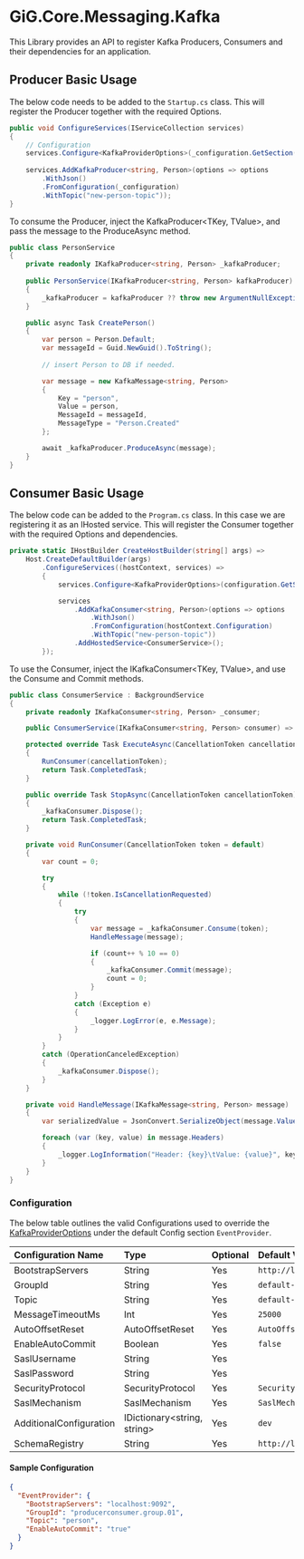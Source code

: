 ﻿# GiG.Core.Messaging.Kafka

This Library provides an API to register Kafka Producers, Consumers and their dependencies for an application.

## Producer Basic Usage

The below code needs to be added to the `Startup.cs` class. This will register the Producer together with the required Options.

```csharp
public void ConfigureServices(IServiceCollection services)
{
    // Configuration
    services.Configure<KafkaProviderOptions>(_configuration.GetSection(KafkaProviderOptions.DefaultSectionName));
    
    services.AddKafkaProducer<string, Person>(options => options
        .WithJson()
        .FromConfiguration(_configuration)
        .WithTopic("new-person-topic"));
}
```

To consume the Producer, inject the KafkaProducer<TKey, TValue>, and pass the message to the ProduceAsync method.

```csharp
public class PersonService
{
    private readonly IKafkaProducer<string, Person> _kafkaProducer;
    
    public PersonService(IKafkaProducer<string, Person> kafkaProducer)
    {
        _kafkaProducer = kafkaProducer ?? throw new ArgumentNullException(nameof(kafkaProducer));
    }

    public async Task CreatePerson()
    {
        var person = Person.Default;
        var messageId = Guid.NewGuid().ToString();
        
        // insert Person to DB if needed.

        var message = new KafkaMessage<string, Person>
        {
            Key = "person",
            Value = person,
            MessageId = messageId,
            MessageType = "Person.Created"
        };

        await _kafkaProducer.ProduceAsync(message);
    }
}
```

## Consumer Basic Usage

The below code can be added to the `Program.cs` class. In this case we are registering it as an IHosted service.
This will register the Consumer together with the required Options and dependencies.

```csharp
private static IHostBuilder CreateHostBuilder(string[] args) =>
    Host.CreateDefaultBuilder(args)
        .ConfigureServices((hostContext, services) =>
        {
            services.Configure<KafkaProviderOptions>(configuration.GetSection(KafkaProviderOptions.DefaultSectionName));

            services
                .AddKafkaConsumer<string, Person>(options => options
                    .WithJson()
                    .FromConfiguration(hostContext.Configuration)
                    .WithTopic("new-person-topic"))
                .AddHostedService<ConsumerService>();
        });
```

To use the Consumer, inject the IKafkaConsumer<TKey, TValue>, and use the Consume and Commit methods.

```csharp
public class ConsumerService : BackgroundService
{
    private readonly IKafkaConsumer<string, Person> _consumer;

    public ConsumerService(IKafkaConsumer<string, Person> consumer) => _consumer = consumer ?? throw new ArgumentNullException(nameof(consumer));

    protected override Task ExecuteAsync(CancellationToken cancellationToken)
    {
        RunConsumer(cancellationToken);
        return Task.CompletedTask;
    }

    public override Task StopAsync(CancellationToken cancellationToken)
    {
        _kafkaConsumer.Dispose();
        return Task.CompletedTask;
    }

    private void RunConsumer(CancellationToken token = default)
    {
        var count = 0;

        try
        {
            while (!token.IsCancellationRequested)
            {
                try
                {
                    var message = _kafkaConsumer.Consume(token);
                    HandleMessage(message);

                    if (count++ % 10 == 0)
                    {
                        _kafkaConsumer.Commit(message);
                        count = 0;
                    }
                }
                catch (Exception e)
                {
                    _logger.LogError(e, e.Message);
                }
            }
        }
        catch (OperationCanceledException)
        {
            _kafkaConsumer.Dispose();
        }
    }

    private void HandleMessage(IKafkaMessage<string, Person> message)
    {
        var serializedValue = JsonConvert.SerializeObject(message.Value);

        foreach (var (key, value) in message.Headers)
        {
            _logger.LogInformation("Header: {key}\tValue: {value}", key, value);
        }
    }
}
```

### Configuration

The below table outlines the valid Configurations used to override the [KafkaProviderOptions](../src/GiG.Core.Messaging.Kafka.Abstractions/KafkaProviderOptions.cs) under the default Config section `EventProvider`.

| Configuration Name      | Type                        | Optional | Default Value                |
|:------------------------|:----------------------------|:---------|:-----------------------------|
| BootstrapServers        | String                      | Yes      | `http://localhost:9092`      |
| GroupId                 | String                      | Yes      | `default-group`              |
| Topic                   | String                      | Yes      | `default-topic`              |
| MessageTimeoutMs        | Int                         | Yes      | `25000`                      |
| AutoOffsetReset         | AutoOffsetReset             | Yes      | `AutoOffsetReset.Latest`     |
| EnableAutoCommit        | Boolean                     | Yes      | `false`                      |
| SaslUsername            | String                      | Yes      |                              |
| SaslPassword            | String                      | Yes      |                              |
| SecurityProtocol        | SecurityProtocol            | Yes      | `SecurityProtocol.Plaintext` |
| SaslMechanism           | SaslMechanism               | Yes      | `SaslMechanism.Plain`        |
| AdditionalConfiguration | IDictionary<string, string> | Yes      | `dev`                        |
| SchemaRegistry          | String                      | Yes      | `http://localhost:8081`      |

#### Sample Configuration

```json
{
  "EventProvider": {
    "BootstrapServers": "localhost:9092",
    "GroupId": "producerconsumer.group.01",
    "Topic": "person",
    "EnableAutoCommit": "true"
  }
}
```